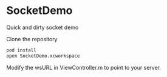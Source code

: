 SocketDemo
==========

Quick and dirty socket demo

Clone the repository

```sh
pod install
open SocketDemo.xcworkspace
```

Modify the wsURL in ViewController.m to point to your server.
